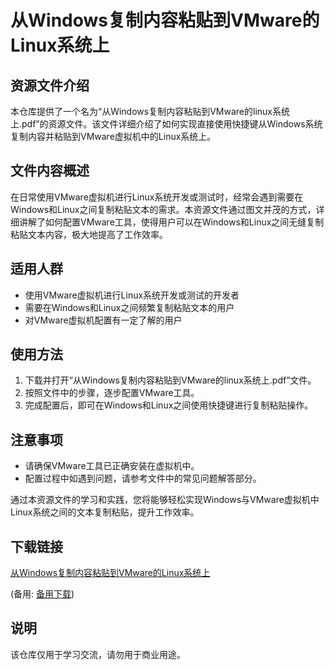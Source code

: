 # 从Windows复制内容粘贴到VMware的Linux系统上

## 资源文件介绍

本仓库提供了一个名为“从Windows复制内容粘贴到VMware的linux系统上.pdf”的资源文件。该文件详细介绍了如何实现直接使用快捷键从Windows系统复制内容并粘贴到VMware虚拟机中的Linux系统上。

## 文件内容概述

在日常使用VMware虚拟机进行Linux系统开发或测试时，经常会遇到需要在Windows和Linux之间复制粘贴文本的需求。本资源文件通过图文并茂的方式，详细讲解了如何配置VMware工具，使得用户可以在Windows和Linux之间无缝复制粘贴文本内容，极大地提高了工作效率。

## 适用人群

- 使用VMware虚拟机进行Linux系统开发或测试的开发者
- 需要在Windows和Linux之间频繁复制粘贴文本的用户
- 对VMware虚拟机配置有一定了解的用户

## 使用方法

1. 下载并打开“从Windows复制内容粘贴到VMware的linux系统上.pdf”文件。
2. 按照文件中的步骤，逐步配置VMware工具。
3. 完成配置后，即可在Windows和Linux之间使用快捷键进行复制粘贴操作。

## 注意事项

- 请确保VMware工具已正确安装在虚拟机中。
- 配置过程中如遇到问题，请参考文件中的常见问题解答部分。

通过本资源文件的学习和实践，您将能够轻松实现Windows与VMware虚拟机中Linux系统之间的文本复制粘贴，提升工作效率。

## 下载链接
[从Windows复制内容粘贴到VMware的Linux系统上](https://pan.quark.cn/s/bf5c90f8ebbe) 

(备用: [备用下载](https://pan.baidu.com/s/1qU_bYHEJfKD2wEaJYu1_tg?pwd=1234))

## 说明

该仓库仅用于学习交流，请勿用于商业用途。
